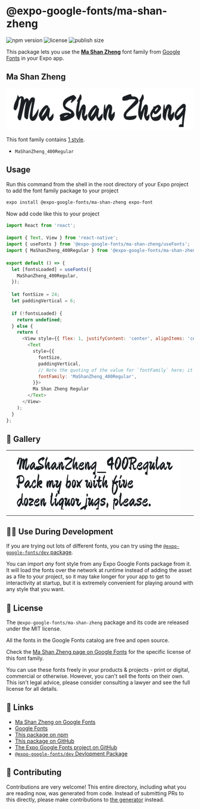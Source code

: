 # @expo-google-fonts/ma-shan-zheng

![npm version](https://flat.badgen.net/npm/v/@expo-google-fonts/ma-shan-zheng)
![license](https://flat.badgen.net/github/license/expo/google-fonts)
![publish size](https://flat.badgen.net/packagephobia/install/@expo-google-fonts/ma-shan-zheng)

This package lets you use the [**Ma Shan Zheng**](https://fonts.google.com/specimen/Ma+Shan+Zheng) font family from [Google Fonts](https://fonts.google.com/) in your Expo app.

## Ma Shan Zheng

![Ma Shan Zheng](./font-family.png)

This font family contains [1 style](#-gallery).

- `MaShanZheng_400Regular`

## Usage

Run this command from the shell in the root directory of your Expo project to add the font family package to your project
```sh
expo install @expo-google-fonts/ma-shan-zheng expo-font
```

Now add code like this to your project
```js
import React from 'react';

import { Text, View } from 'react-native';
import { useFonts } from '@expo-google-fonts/ma-shan-zheng/useFonts';
import { MaShanZheng_400Regular } from '@expo-google-fonts/ma-shan-zheng/400Regular';

export default () => {
  let [fontsLoaded] = useFonts({
    MaShanZheng_400Regular,
  });

  let fontSize = 24;
  let paddingVertical = 6;

  if (!fontsLoaded) {
    return undefined;
  } else {
    return (
      <View style={{ flex: 1, justifyContent: 'center', alignItems: 'center' }}>
        <Text
          style={{
            fontSize,
            paddingVertical,
            // Note the quoting of the value for `fontFamily` here; it expects a string!
            fontFamily: 'MaShanZheng_400Regular',
          }}>
          Ma Shan Zheng Regular
        </Text>
      </View>
    );
  }
};

```

## 🔡 Gallery


||||
|-|-|-|
|![MaShanZheng_400Regular](.//400Regular/MaShanZheng_400Regular.ttf.png)||||


## 👩‍💻 Use During Development

If you are trying out lots of different fonts, you can try using the [`@expo-google-fonts/dev` package](https://github.com/expo/google-fonts/tree/master/font-packages/dev#readme).

You can import *any* font style from any Expo Google Fonts package from it. It will load the fonts
over the network at runtime instead of adding the asset as a file to your project, so it may take longer
for your app to get to interactivity at startup, but it is extremely convenient
for playing around with any style that you want.

## 📖 License

The `@expo-google-fonts/ma-shan-zheng` package and its code are released under the MIT license.

All the fonts in the Google Fonts catalog are free and open source.

Check the [Ma Shan Zheng page on Google Fonts](https://fonts.google.com/specimen/Ma+Shan+Zheng) for the specific license of this font family.

You can use these fonts freely in your products & projects - print or digital, commercial or otherwise. However, you can't sell the fonts on their own. This isn't legal advice, please consider consulting a lawyer and see the full license for all details.

## 🔗 Links

- [Ma Shan Zheng on Google Fonts](https://fonts.google.com/specimen/Ma+Shan+Zheng)
- [Google Fonts](https://fonts.google.com/)
- [This package on npm](https://www.npmjs.com/package/@expo-google-fonts/ma-shan-zheng)
- [This package on GitHub](https://github.com/expo/google-fonts/tree/master/font-packages/ma-shan-zheng)
- [The Expo Google Fonts project on GitHub](https://github.com/expo/google-fonts)
- [`@expo-google-fonts/dev` Devlopment Package](https://github.com/expo/google-fonts/tree/master/font-packages/dev)

## 🤝 Contributing

Contributions are very welcome! This entire directory, including what you are reading now, was generated from code. Instead of submitting PRs to this directly, please make contributions to [the generator](https://github.com/expo/google-fonts/tree/master/packages/generator) instead.
